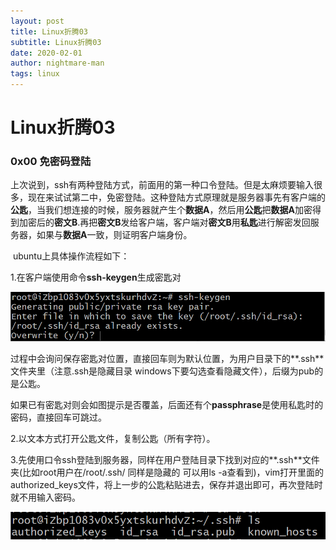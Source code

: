 ```yaml
---
layout: post
title: Linux折腾03
subtitle: Linux折腾03
date: 2020-02-01
author: nightmare-man
tags: linux
---
```

# 		Linux折腾03

### 0x00 免密码登陆

​	上次说到，ssh有两种登陆方式，前面用的第一种口令登陆。但是太麻烦要输入很多，现在来试试第二中，免密登陆。这种登陆方式原理就是服务器事先有客户端的**公匙**，当我们想连接的时候，服务器就产生个**数据A**，然后用**公匙**把**数据A**加密得到加密后的**密文B**.再把**密文B**发给客户端，客户端对**密文B**用**私匙**进行解密发回服务器，如果与**数据A**一致，则证明客户端身份。

​	ubuntu上具体操作流程如下：

1.在客户端使用命令**ssh-keygen**生成密匙对

![TIM截图20200201213436](/assets/img/TIM截图20200201213436.png)

过程中会询问保存密匙对位置，直接回车则为默认位置，为用户目录下的**.ssh**文件夹里（注意.ssh是隐藏目录 windows下要勾选查看隐藏文件），后缀为pub的是公匙。

如果已有密匙对则会如图提示是否覆盖，后面还有个**passphrase**是使用私匙时的密码，直接回车可跳过。

2.以文本方式打开公匙文件，复制公匙（所有字符）。

3.先使用口令ssh登陆到服务器，同样在用户登陆目录下找到对应的**.ssh**文件夹(比如root用户在/root/.ssh/ 同样是隐藏的 可以用ls -a查看到)，vim打开里面的authorized_keys文件，将上一步的公匙粘贴进去，保存并退出即可，再次登陆时就不用输入密码。

![TIM截图20200201214518](/assets/img/TIM截图20200201214518.png)

